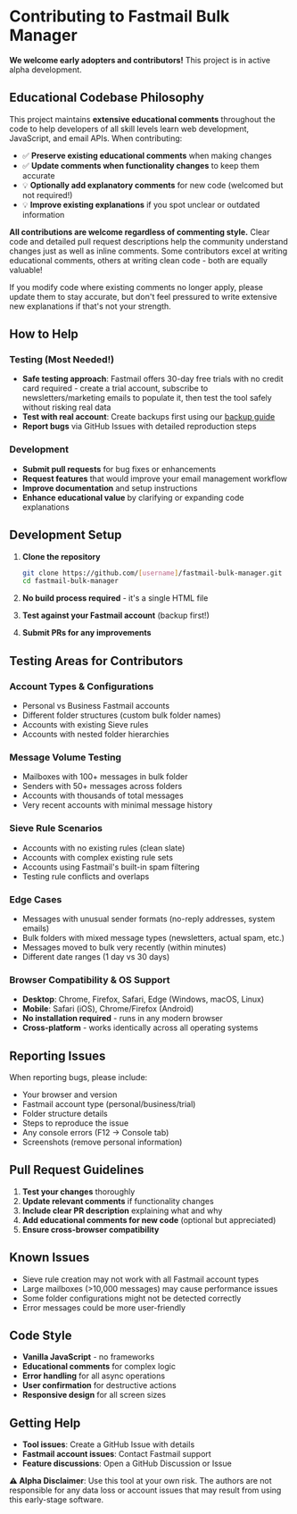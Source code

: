 # Contributing to Fastmail Bulk Manager

**We welcome early adopters and contributors!** This project is in active alpha development.

## Educational Codebase Philosophy

This project maintains **extensive educational comments** throughout the code to help developers of all skill levels learn web development, JavaScript, and email APIs. When contributing:

- ✅ **Preserve existing educational comments** when making changes
- ✅ **Update comments when functionality changes** to keep them accurate
- 💡 **Optionally add explanatory comments** for new code (welcomed but not required!)
- 💡 **Improve existing explanations** if you spot unclear or outdated information

**All contributions are welcome regardless of commenting style.** Clear code and detailed pull request descriptions help the community understand changes just as well as inline comments. Some contributors excel at writing educational comments, others at writing clean code - both are equally valuable!

If you modify code where existing comments no longer apply, please update them to stay accurate, but don't feel pressured to write extensive new explanations if that's not your strength.

## How to Help

### Testing (Most Needed!)
- **Safe testing approach**: Fastmail offers 30-day free trials with no credit card required - create a trial account, subscribe to newsletters/marketing emails to populate it, then test the tool safely without risking real data
- **Test with real account**: Create backups first using our [backup guide](BACKUP.md)
- **Report bugs** via GitHub Issues with detailed reproduction steps

### Development
- **Submit pull requests** for bug fixes or enhancements
- **Request features** that would improve your email management workflow
- **Improve documentation** and setup instructions
- **Enhance educational value** by clarifying or expanding code explanations

## Development Setup

1. **Clone the repository**
   ```bash
   git clone https://github.com/[username]/fastmail-bulk-manager.git
   cd fastmail-bulk-manager
   ```

2. **No build process required** - it's a single HTML file
3. **Test against your Fastmail account** (backup first!)
4. **Submit PRs for any improvements**

## Testing Areas for Contributors

### Account Types & Configurations
- Personal vs Business Fastmail accounts
- Different folder structures (custom bulk folder names)
- Accounts with existing Sieve rules
- Accounts with nested folder hierarchies

### Message Volume Testing
- Mailboxes with 100+ messages in bulk folder
- Senders with 50+ messages across folders
- Accounts with thousands of total messages
- Very recent accounts with minimal message history

### Sieve Rule Scenarios
- Accounts with no existing rules (clean slate)
- Accounts with complex existing rule sets
- Accounts using Fastmail's built-in spam filtering
- Testing rule conflicts and overlaps

### Edge Cases
- Messages with unusual sender formats (no-reply addresses, system emails)
- Bulk folders with mixed message types (newsletters, actual spam, etc.)
- Messages moved to bulk very recently (within minutes)
- Different date ranges (1 day vs 30 days)

### Browser Compatibility & OS Support
- **Desktop**: Chrome, Firefox, Safari, Edge (Windows, macOS, Linux)
- **Mobile**: Safari (iOS), Chrome/Firefox (Android)
- **No installation required** - runs in any modern browser
- **Cross-platform** - works identically across all operating systems

## Reporting Issues

When reporting bugs, please include:
- Your browser and version
- Fastmail account type (personal/business/trial)
- Folder structure details
- Steps to reproduce the issue
- Any console errors (F12 → Console tab)
- Screenshots (remove personal information)

## Pull Request Guidelines

1. **Test your changes** thoroughly
2. **Update relevant comments** if functionality changes
3. **Include clear PR description** explaining what and why
4. **Add educational comments for new code** (optional but appreciated)
5. **Ensure cross-browser compatibility**

## Known Issues

- Sieve rule creation may not work with all Fastmail account types
- Large mailboxes (>10,000 messages) may cause performance issues  
- Some folder configurations might not be detected correctly
- Error messages could be more user-friendly

## Code Style

- **Vanilla JavaScript** - no frameworks
- **Educational comments** for complex logic
- **Error handling** for all async operations
- **User confirmation** for destructive actions
- **Responsive design** for all screen sizes

## Getting Help

- **Tool issues**: Create a GitHub Issue with details
- **Fastmail account issues**: Contact Fastmail support
- **Feature discussions**: Open a GitHub Discussion or Issue

**⚠️ Alpha Disclaimer**: Use this tool at your own risk. The authors are not responsible for any data loss or account issues that may result from using this early-stage software.

